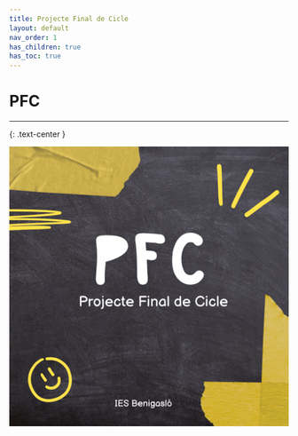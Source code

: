 ```yaml
---
title: Projecte Final de Cicle
layout: default
nav_order: 1
has_children: true
has_toc: true
---
```



# PFC

---
{: .text-center }

![alt text](assets/imatges/pfc.png)
